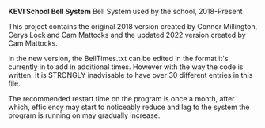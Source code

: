 **KEVI School Bell System**
Bell System used by the school, 2018-Present

This project contains the original 2018 version created by Connor Millington, Cerys Lock and Cam Mattocks and the updated 2022 version created by Cam Mattocks.

In the new version, the BellTimes.txt can be edited in the format it's currently in to add in additional times. However with the way the code is written. It is STRONGLY inadvisable to have over 30 different entries in this file.

The recommended restart time on the program is once a month, after which, efficiency may start to noticeably reduce and lag to the system the program is running on may gradually increase.
